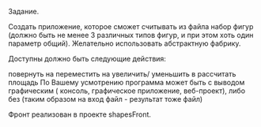 Задание.

Создать приложение, которое сможет считывать из файла набор фигур (должно быть не менее 3 различных типов фигур, и при этом хоть один параметр общий). Желательно использовать абстрактную фабрику.

Доступны должно быть следующие действия:

повернуть на
переместить на
увеличить/ уменьшить в
рассчитать площадь
По Вашему усмотрению программа может быть с выводом графическим ( консоль, графическое приложение, веб-проект), либо без (таким образом на вход файл - результат тоже файл)

Фронт реализован в проекте shapesFront.
